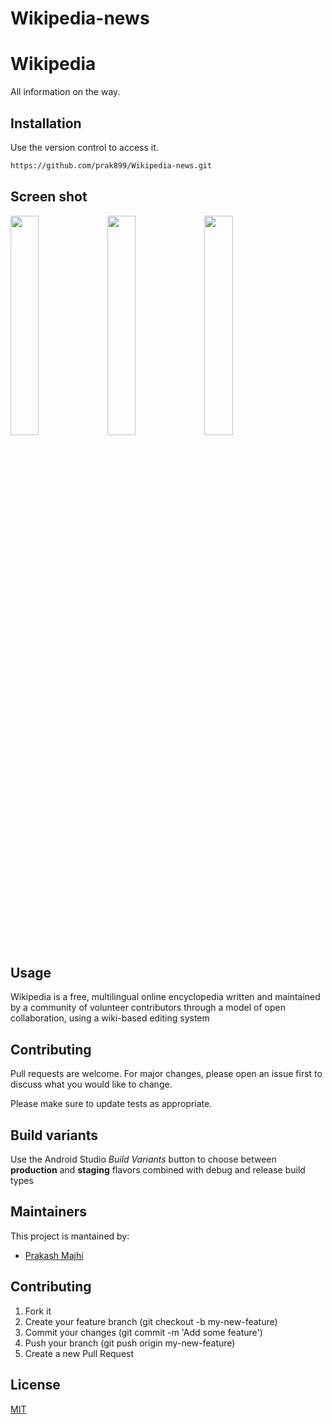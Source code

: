# Wikipedia-news
# Wikipedia
All information on the way.

## Installation

Use the version control to access it.

```bash
https://github.com/prak899/Wikipedia-news.git
```
## Screen shot
<img src="https://user-images.githubusercontent.com/58839967/119495406-03136b80-bd80-11eb-939c-d45294846971.png" width="30%"></img> 
<img src="https://user-images.githubusercontent.com/58839967/119495180-c34c8400-bd7f-11eb-95ef-55d45d7ac449.png" width="30%"></img> 
<img src="https://user-images.githubusercontent.com/58839967/119495253-db240800-bd7f-11eb-8c29-877b0c0bba42.png" width="30%"></img>

## Usage
Wikipedia is a free, multilingual online encyclopedia written and maintained by a community of volunteer contributors through a model of open collaboration, using a wiki-based editing system
## Contributing
Pull requests are welcome. For major changes, please open an issue first to discuss what you would like to change.

Please make sure to update tests as appropriate.

## Build variants
Use the Android Studio *Build Variants* button to choose between **production** and **staging** flavors combined with debug and release build types


## Maintainers
This project is mantained by:
* [Prakash Majhi](http://github.com/prak899)


## Contributing

1. Fork it
2. Create your feature branch (git checkout -b my-new-feature)
3. Commit your changes (git commit -m 'Add some feature')
4. Push your branch (git push origin my-new-feature)
5. Create a new Pull Request
## License
[MIT](https://choosealicense.com/licenses/mit/)
